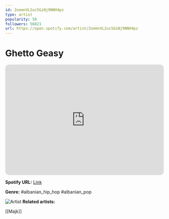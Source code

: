 ```yaml
---
id: 2oemnVL2uc5GiNj9NNH4pz
type: artist
popularity: 50
followers: 56821
url: https://open.spotify.com/artist/2oemnVL2uc5GiNj9NNH4pz
---
```

# Ghetto Geasy

<iframe style="border-radius:12px" src="https://open.spotify.com/embed/artist/2oemnVL2uc5GiNj9NNH4pz" width="100%" height="352" frameBorder="0" allowfullscreen="" allow="autoplay; clipboard-write; encrypted-media; fullscreen; picture-in-picture" loading="lazy"></iframe>

**Spotify URL:** [Link](https://open.spotify.com/artist/2oemnVL2uc5GiNj9NNH4pz)

**Genre:**  #albanian_hip_hop #albanian_pop

![Artist](https://i.scdn.co/image/ab6761610000e5eb9e187b9cea72d104b4cebc5d)
**Related artists:**

[[Majk]]
